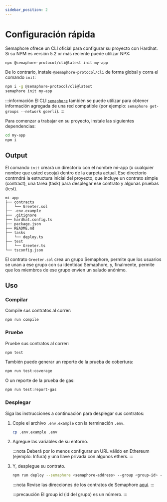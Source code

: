 ```yaml
---
sidebar_position: 2
---
```


# Configuración rápida

Semaphore ofrece un CLI oficial para configurar su proyecto con Hardhat. Si su NPM es versión 5.2 or más reciente puede utilizar NPX:

```bash
npx @semaphore-protocol/cli@latest init my-app
```

De lo contrario, instale `@semaphore-protocol/cli` de forma global y corra el comando `init`:

```bash
npm i -g @semaphore-protocol/cli@latest
semaphore init my-app
```

:::información
El CLI [`semaphore`](https://github.com/semaphore-protocol/semaphore/tree/main/packages/cli) también se puede utilizar para obtener información agregada de una red compatible (por ejemplo: `semaphore get-groups --network goerli`).
:::

Para comenzar a trabajar en su proyecto, instale las siguientes dependencias:

```bash
cd my-app
npm i
```

## Output

El comando `init` creará un directorio con el nombre mi-app (o cualquier nombre que usted escoja) dentro de la carpeta actual. Ese directorio contrndrá la estructura inicial del proyecto, que incluye un contrato simple (contract), una tarea (task) para desplegar ese contrato y algunas pruebas (test).

```
mi-app
├── contracts
│   └── Greeter.sol
├── .env.example
├── .gitignore
├── hardhat.config.ts
├── package.json
├── README.md
├── tasks
│   └── deploy.ts
├── test
│   └── Greeter.ts
└── tsconfig.json
```

El contrato `Greeter.sol` crea un grupo Semaphore, permite que los usuarios se unan a ese grupo con su identidad Semaphore, y, finalmente, permite que los miembros de ese grupo envíen un saludo anónimo. 

## Uso

### Compilar

Compile sus contratos al correr:

```bash
npm run compile
```

### Pruebe

Pruebe sus contratos al correr:

```bash
npm test
```

También puede generar un reporte de la prueba de cobertura:

```bash
npm run test:coverage
```

O un reporte de la prueba de gas:

```bash
npm run test:report-gas
```

### Desplegar

Siga las instrucciones a continuación para desplegar sus contratos:

1. Copie el archivo `.env.example` con la terminación `.env`.

    ```bash
    cp .env.example .env
    ```

2. Agregue las variables de su entorno.

    :::nota
    Deberá por lo menos configurar un URL válido en Ethereum (ejemplo: Infura) y una llave privada con algunos ethers.
    :::

3. Y, desplegue su contrato.

    ```bash
    npm run deploy --semaphore <semaphore-address> --group <group-id> --network goerli
    ```

    :::nota
    Revise las direcciones de los contratos de Semaphore [aquí](/docs/deployed-contracts#semaphore).
    :::

    :::precaución
    El group id (id del grupo) es un número.
    :::
